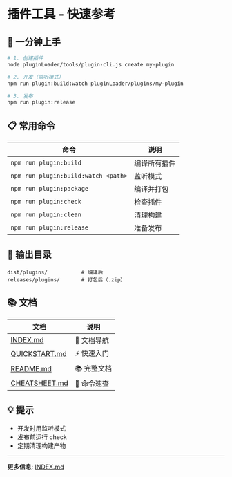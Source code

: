 # 插件工具 - 快速参考

## 🚀 一分钟上手

```bash
# 1. 创建插件
node pluginLoader/tools/plugin-cli.js create my-plugin

# 2. 开发（监听模式）
npm run plugin:build:watch pluginLoader/plugins/my-plugin

# 3. 发布
npm run plugin:release
```

## 📋 常用命令

| 命令 | 说明 |
|------|------|
| `npm run plugin:build` | 编译所有插件 |
| `npm run plugin:build:watch <path>` | 监听模式 |
| `npm run plugin:package` | 编译并打包 |
| `npm run plugin:check` | 检查插件 |
| `npm run plugin:clean` | 清理构建 |
| `npm run plugin:release` | 准备发布 |

## 📁 输出目录

```
dist/plugins/           # 编译后
releases/plugins/       # 打包后（.zip）
```

## 📚 文档

| 文档 | 说明 |
|------|------|
| [INDEX.md](./INDEX.md) | 📖 文档导航 |
| [QUICKSTART.md](./QUICKSTART.md) | ⚡ 快速入门 |
| [README.md](./README.md) | 📚 完整文档 |
| [CHEATSHEET.md](./CHEATSHEET.md) | 🎯 命令速查 |

## 💡 提示

- 开发时用监听模式
- 发布前运行 check
- 定期清理构建产物

---

**更多信息**: [INDEX.md](./INDEX.md)
